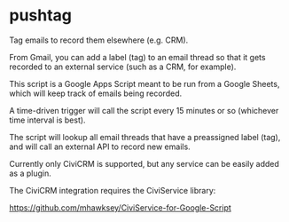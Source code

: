 # pushtag
Tag emails to record them elsewhere (e.g. CRM).

From Gmail, you can add a label (tag) to an email thread so that it gets recorded to an external service (such as a CRM, for example).

This script is a Google Apps Script meant to be run from a Google Sheets, which will keep track of emails being recorded.

A time-driven trigger will call the script every 15 minutes or so (whichever time interval is best).

The script will lookup all email threads that have a preassigned label (tag), and will call an external API to record new emails.

Currently only CiviCRM is supported, but any service can be easily added as a plugin.

The CiviCRM integration requires the CiviService library:

https://github.com/mhawksey/CiviService-for-Google-Script

 
